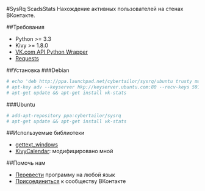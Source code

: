 #SysRq ScadsStats
Нахождение активных пользователей на стенах ВКонтакте.

##Требования
* Python >= 3.3
* Kivy >= 1.8.0
* [VK.com API Python Wrapper](https://github.com/dimka665/vk)
* [Requests](http://python-requests.org)

##Установка
###Debian
```bash
# echo 'deb http://ppa.launchpad.net/cybertailor/sysrq/ubuntu trusty main' >> /etc/apt/sources.list
# apt-key adv --keyserver hkp://keyserver.ubuntu.com:80 --recv-keys 5919086F 
# apt-get update && apt-get install vk-stats
```
###Ubuntu
```bash
# add-apt-repository ppa:cybertailor/sysrq
# apt-get update && apt-get install vk-stats
```

##Используемые библиотеки
* [gettext_windows](https://launchpad.net/gettext-py-windows)
* [KivyCalendar](https://bitbucket.org/xxblx/kivycalendar): модифицировано мной

##Помочь нам
* [Перевести](https://poeditor.com/join/project/cq07DODUUL) программу на любой язык
* [Присоединиться](http://vk.com/sysrqtech) к сообществу ВКонтакте